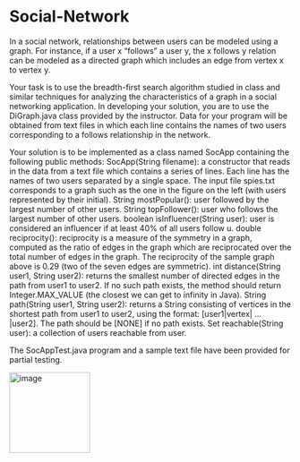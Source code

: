 # Social-Network

In a social network, relationships between users can be modeled using a graph. For instance, if a user x “follows” a user y, the x follows y relation can be modeled as a directed graph which includes an edge from vertex x to vertex y.

Your task is to use the breadth-first search algorithm studied in class and similar techniques for analyzing the characteristics of a graph in a social networking application. In developing your solution, you are to use the DiGraph.java class provided by the instructor. Data for your program will be obtained from text files in which each line contains the names of two users corresponding to a follows relationship in the network.

Your solution is to be implemented as a class named SocApp containing the following public methods:
SocApp(String filename): a constructor that reads in the data from a text file which contains a series of lines. Each line has the names of two users separated by a single space. The input file spies.txt corresponds to a graph such as the one in the figure on the left (with users represented by their initial).
String mostPopular(): user followed by the largest number of other users.
String topFollower(): user who follows the largest number of other users.
boolean isInfluencer(String user): user is considered an influencer if at least 40% of all users follow u.
double reciprocity(): reciprocity is a measure of the symmetry in a graph, computed as the ratio of edges in the graph which are reciprocated over the total number of edges in the graph. The reciprocity of the sample graph above is 0.29 (two of the seven edges are symmetric).
int distance(String user1, String user2): returns the smallest number of directed edges in the path from user1 to user2. If no such path exists, the method should return Integer.MAX_VALUE (the closest we can get to infinity in Java).
String path(String user1, String user2): returns a String consisting of vertices in the shortest path from user1 to user2, using the format: [user1|vertex| … |user2]. The path should be [NONE] if no path exists.
Set<String> reachable(String user): a collection of users reachable from user.

The SocAppTest.java program and a sample text file have been provided for partial testing.

<img width="144" alt="image" src="https://github.com/paudelpr1/Social-Network/assets/94033599/3f053004-44cb-4989-ade2-2836bd69a65b" />

